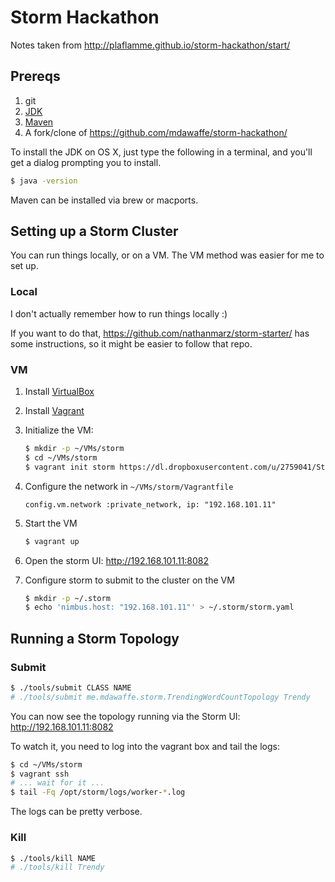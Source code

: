 Storm Hackathon
===============

Notes taken from http://plaflamme.github.io/storm-hackathon/start/

Prereqs
-------

1. git
2. [JDK](http://www.oracle.com/technetwork/java/javase/downloads/jdk7-downloads-1880260.html)
3. [Maven](http://maven.apache.org/download.cgi)
4. A fork/clone of https://github.com/mdawaffe/storm-hackathon/

To install the JDK on OS X, just type the following in a terminal, and you'll get a dialog prompting you to install.

~~~bash
$ java -version
~~~

Maven can be installed via brew or macports.

Setting up a Storm Cluster
--------------------------

You can run things locally, or on a VM.  The VM method was easier for me to set up.

### Local

I don't actually remember how to run things locally :)

If you want to do that, https://github.com/nathanmarz/storm-starter/ has some instructions, so it might be easier to follow that repo.

### VM

1. Install [VirtualBox](https://www.virtualbox.org/wiki/Downloads)
2. Install [Vagrant](http://docs.vagrantup.com/v2/installation/)
3. Initialize the VM:

   ~~~bash
   $ mkdir -p ~/VMs/storm
   $ cd ~/VMs/storm
   $ vagrant init storm https://dl.dropboxusercontent.com/u/2759041/Storm/stormvm.box
   ~~~

4. Configure the network in `~/VMs/storm/Vagrantfile`

   ~~~
   config.vm.network :private_network, ip: "192.168.101.11"
   ~~~

5. Start the VM

   ~~~bash
   $ vagrant up
   ~~~

6. Open the storm UI: http://192.168.101.11:8082
7. Configure storm to submit to the cluster on the VM

   ~~~bash
   $ mkdir -p ~/.storm
   $ echo 'nimbus.host: "192.168.101.11"' > ~/.storm/storm.yaml
   ~~~


Running a Storm Topology
------------------------

### Submit
~~~bash
$ ./tools/submit CLASS NAME
# ./tools/submit me.mdawaffe.storm.TrendingWordCountTopology Trendy
~~~

You can now see the topology running via the Storm UI: http://192.168.101.11:8082

To watch it, you need to log into the vagrant box and tail the logs:

~~~bash
$ cd ~/VMs/storm
$ vagrant ssh
# ... wait for it ...
$ tail -Fq /opt/storm/logs/worker-*.log
~~~

The logs can be pretty verbose.

### Kill
~~~bash
$ ./tools/kill NAME
# ./tools/kill Trendy
~~~
